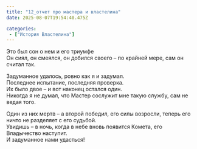 ```yaml
---
title: "12_отчет про мастера и властелина"
date: 2025-08-07T19:54:40.475Z

categories:
 - ["История Властелина"]
---
```


Это был сон о нем и его триумфе  
Он сиял, он смеялся, он добился своего – по крайней мере, сам он считал
так.

Задуманное удалось, ровно как я и задумал.  
Последнее испытание, последняя проверка.  
Их было двое – и вот наконец остался один.  
Никогда я не думал, что Мастер сослужит мне такую службу, сам не ведая
того.  
  
Один из них мертв – а второй победил, его силы возросли, теперь его
ничто не разделяет с его судьбой.  
Увидишь – в ночь, когда в небе вновь появится Комета, его Владычество
наступит.  
И задуманное нами удасться!

